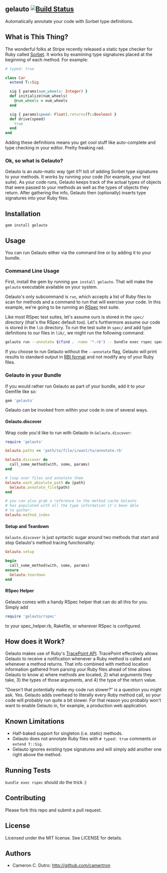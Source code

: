 ## gelauto [![Build Status](https://secure.travis-ci.org/camertron/gelauto.png?branch=master)](http://travis-ci.org/camertron/gelauto)

Automatically annotate your code with Sorbet type definitions.

## What is This Thing?

The wonderful folks at Stripe recently released a static type checker for Ruby called [Sorbet](https://github.com/sorbet/sorbet). It works by examining type signatures placed at the beginning of each method. For example:

```ruby
# typed: true

class Car
  extend T::Sig

  sig { params(num_wheels: Integer) }
  def initialize(num_wheels)
    @num_wheels = num_wheels
  end

  sig { params(speed: Float).returns(T::Boolean) }
  def drive(speed)
    true
  end
end
```

Adding these definitions means you get cool stuff like auto-complete and type checking in your editor. Pretty freaking rad.

### Ok, so what is Gelauto?

Gelauto is an _auto_-matic way (get it?! lol) of adding Sorbet type signatures to your methods. It works by running your code (for example, your test suite). As your code runs, Gelauto keeps track of the actual types of objects that were passed to your methods as well as the types of objects they return. After gathering the info, Gelauto then (optionally) inserts type signatures into your Ruby files.

## Installation

`gem install gelauto`

## Usage

You can run Gelauto either via the command line or by adding it to your bundle.

### Command Line Usage

First, install the gem by running `gem install gelauto`. That will make the `gelauto` executable available on your system.

Gelauto's only subcommand is `run`, which accepts a list of Ruby files to scan for methods and a command to run that will exercise your code. In this example, we're going to be running an [RSpec](https://github.com/rspec/rspec) test suite.

Like most RSpec test suites, let's assume ours is stored in the `spec/` directory (that's the RSpec default too). Let's furthermore assume our code is stored in the `lib` directory. To run the test suite in `spec/` and add type definitions to our files in `lib/`, we might run the following command:

```bash
gelauto run --annotate $(find . -name '*.rb') -- bundle exec rspec spec/
```

If you choose to run Gelauto without the `--annotate` flag, Gelauto will print results to standard output in [RBI format](https://sorbet.org/docs/rbi) and not modify any of your Ruby files.

### Gelauto in your Bundle

If you would rather run Gelauto as part of your bundle, add it to your Gemfile like so:

```ruby
gem 'gelauto'
```

Gelauto can be invoked from within your code in one of several ways.

#### Gelauto.discover

Wrap code you'd like to run with Gelauto in `Gelauto.discover`:

```ruby
require 'gelauto'

Gelauto.paths << 'path/to/file/i/want/to/annotate.rb'

Gelauto.discover do
  call_some_method(with, some, params)
end

# loop over files and annotate them
Gelauto.each_absolute_path do |path|
  Gelauto.annotate_file(path)
end

# you can also grab a reference to the method cache Gelauto
# has populated with all the type information it's been able
# to gather:
Gelauto.method_index
```

#### Setup and Teardown

`Gelauto.discover` is just syntactic sugar around two methods that start and stop Gelauto's method tracing functionality:

```ruby
Gelauto.setup

begin
  call_some_method(with, some, params)
ensure
  Gelauto.teardown
end
```

#### RSpec Helper

Gelauto comes with a handy RSpec helper that can do all this for you. Simply add

```ruby
require 'gelauto/rspec'
```

to your spec_helper.rb, Rakefile, or wherever RSpec is configured.

## How does it Work?

Gelauto makes use of Ruby's [TracePoint API](https://ruby-doc.org/core-2.6/TracePoint.html). TracePoint effectively allows Gelauto to receive a notification whenever a Ruby method is called and whenever a method returns. That info combined with method location information gathered from parsing your Ruby files ahead of time allows Gelauto to know a) where methods are located, 2) what arguments they take, 3) the types of those arguments, and 4) the type of the return value.

"Doesn't that potentially make my code run slower?" is a question you might ask. Yes. Gelauto adds overhead to literally every Ruby method call, so your code will probably run quite a bit slower. For that reason you probably won't want to enable Gelauto in, for example, a production web application.

## Known Limitations

* Half-baked support for singleton (i.e. static) methods.
* Gelauto does not annotate Ruby files with `# typed: true` comments or `extend T::Sig`.
* Gelauto ignores existing type signatures and will simply add another one right above the method.

## Running Tests

`bundle exec rspec` should do the trick :)

## Contributing

Please fork this repo and submit a pull request.

## License

Licensed under the MIT license. See LICENSE for details.

## Authors

* Cameron C. Dutro: http://github.com/camertron
